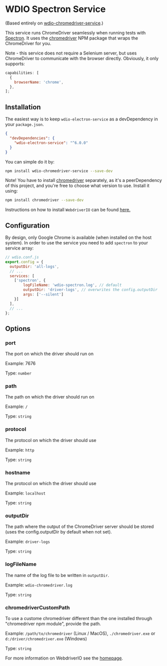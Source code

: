 # WDIO Spectron Service

(Based entirely on [wdio-chromedriver-service](https://github.com/webdriverio-community/wdio-chromedriver-service).)

This service runs ChromeDriver seamlessly when running tests with [Spectron](http://webdriver.io/guide/testrunner/gettingstarted.html). It uses the [chromedriver](https://www.npmjs.com/package/chromedriver) NPM package that wraps the ChromeDriver for you.

Note - this service does not require a Selenium server, but uses ChromeDriver to communicate with the browser directly.
Obviously, it only supports:

```js
capabilities: [
  {
    browserName: 'chrome',
  },
];
```

## Installation

The easiest way is to keep `wdio-electron-service` as a devDependency in your `package.json`.

```json
{
  "devDependencies": {
    "wdio-electron-service": "^6.0.0"
  }
}
```

You can simple do it by:

```bash
npm install wdio-chromedriver-service --save-dev
```

Note! You have to install [chromedriver](https://www.npmjs.com/package/chromedriver) separately, as it's a peerDependency of this project, and you're free to choose what version to use. Install it using:

```bash
npm install chromedriver --save-dev
```

Instructions on how to install `WebdriverIO` can be found [here.](http://webdriver.io/guide/getstarted/install.html)

## Configuration

By design, only Google Chrome is available (when installed on the host system). In order to use the service you need to add `spectron` to your service array:

```js
// wdio.conf.js
export.config = {
  outputDir: 'all-logs',
  // ...
  services: [
    ['spectron', {
        logFileName: 'wdio-spectron.log', // default
        outputDir: 'driver-logs', // overwrites the config.outputDir
        args: ['--silent']
    }]
  ],
  // ...
};
```

## Options

### port

The port on which the driver should run on

Example: 7676

Type: `number`

### path

The path on which the driver should run on

Example: `/`

Type: `string`

### protocol

The protocol on which the driver should use

Example: `http`

Type: `string`

### hostname

The protocol on which the driver should use

Example: `localhost`

Type: `string`

### outputDir

The path where the output of the ChromeDriver server should be stored (uses the config.outputDir by default when not set).

Example: `driver-logs`

Type: `string`

### logFileName

The name of the log file to be written in `outputDir`.

Example: `wdio-chromedriver.log`

Type: `string`

### chromedriverCustomPath

To use a custome chromedriver different than the one installed through "chromedriver npm module", provide the path.

Example: `/path/to/chromedriver` (Linux / MacOS), `./chromedriver.exe` or `d:/driver/chromedriver.exe` (Windows)

Type: `string`

For more information on WebdriverIO see the [homepage](https://webdriver.io).
